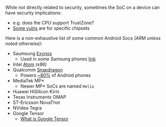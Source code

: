 While not directly related to security, sometimes the SoC on a device can have security implications:
- e.g. does the CPU support TrustZone? 
- [Some vulns](https://www.codeaurora.org/projects/security-advisories/memory-corruption-qseecom-driver-cve-2014-4322) are for specific chipsets

Here is a non-exhaustive list of some common Android Socs _(ARM unless noted otherwise)_:

- Saumsung [Exynos](https://en.wikipedia.org/wiki/Exynos)
   - Used in _some_ Samsung phones [link](https://en.wikipedia.org/wiki/Samsung_Galaxy_S_series#Comparison)
- Intel [Atom](https://en.wikipedia.org/wiki/Atom_(system_on_chip)) _(x86)_
- Qualcomm [Snapdragon](https://en.wikipedia.org/wiki/Qualcomm_Snapdragon)
  - Powers [~80%](http://www.securityweek.com/critical-vulnerability-plagues-60-android-devices) of Android phones 
- MediaTek MP* 
  - Newer MP* SoCs are named `Helio`
- Huawei HiSilicon Kirin
- Texas Instruments OMAP
- ST-Ericsson NovaThor
- NVidea Tegra
- Google Tensor 
  - [What is Google Tensor](https://www.pocket-lint.com/phones/news/google/157890-what-is-google-tensor-and-which-phones-and-devices-does-it-power)
